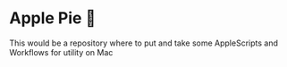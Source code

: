 # Apple Pie :pie:

This would be a repository where to put and take some AppleScripts and Workflows for utility on Mac
